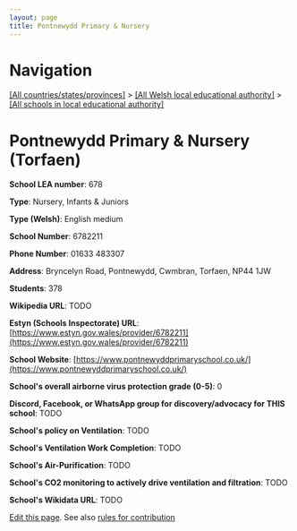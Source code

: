 ```yaml
---
layout: page
title: Pontnewydd Primary & Nursery
---
```

# Navigation

[[All countries/states/provinces]](../../..) > [[All Welsh local educational authority]](../..) > [[All schools in local educational authority]](..)

# Pontnewydd Primary & Nursery (Torfaen)

**School LEA number**: 678

**Type**: Nursery, Infants & Juniors

**Type (Welsh)**: English medium

**School Number**: 6782211

**Phone Number**: 01633 483307

**Address**: Bryncelyn Road, Pontnewydd, Cwmbran, Torfaen, NP44 1JW

**Students**: 378

**Wikipedia URL**: TODO

**Estyn (Schools Inspectorate) URL**: [https://www.estyn.gov.wales/provider/6782211](https://www.estyn.gov.wales/provider/6782211)

**School Website**: [https://www.pontnewyddprimaryschool.co.uk/](https://www.pontnewyddprimaryschool.co.uk/)

**School's overall airborne virus protection grade (0-5)**: 0

**Discord, Facebook, or WhatsApp group for discovery/advocacy for THIS school**: TODO

**School's policy on Ventilation**: TODO

**School's Ventilation Work Completion**: TODO

**School's Air-Purification**: TODO

**School's CO2 monitoring to actively drive ventilation and filtration**: TODO

**School's Wikidata URL**: TODO




[Edit this page](https://github.com/ventilate-schools/Wales/edit/prif/./Torfaen/Pontnewydd_Primary_&_Nursery.md). See also [rules for contribution](../../../contribution-rules/)